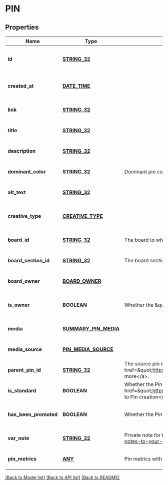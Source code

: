 # PIN

## Properties
Name | Type | Description | Notes
------------ | ------------- | ------------- | -------------
**id** | [**STRING_32**](STRING_32.md) |  | [optional] [readonly] [default to null]
**created_at** | [**DATE_TIME**](DATE_TIME.md) |  | [optional] [readonly] [default to null]
**link** | [**STRING_32**](STRING_32.md) |  | [optional] [default to null]
**title** | [**STRING_32**](STRING_32.md) |  | [optional] [default to null]
**description** | [**STRING_32**](STRING_32.md) |  | [optional] [default to null]
**dominant_color** | [**STRING_32**](STRING_32.md) | Dominant pin color. Hex number, e.g. \\\&quot;#6E7874\\\&quot;. | [optional] [default to null]
**alt_text** | [**STRING_32**](STRING_32.md) |  | [optional] [default to null]
**creative_type** | [**CREATIVE_TYPE**](CreativeType.md) |  | [optional] [readonly] [default to null]
**board_id** | [**STRING_32**](STRING_32.md) | The board to which this Pin belongs. | [optional] [default to null]
**board_section_id** | [**STRING_32**](STRING_32.md) | The board section to which this Pin belongs. | [optional] [default to null]
**board_owner** | [**BOARD_OWNER**](Board_owner.md) |  | [optional] [default to null]
**is_owner** | **BOOLEAN** | Whether the \&quot;operation user_account\&quot; is the Pin owner. | [optional] [readonly] [default to null]
**media** | [**SUMMARY_PIN_MEDIA**](SummaryPin_media.md) |  | [optional] [default to null]
**media_source** | [**PIN_MEDIA_SOURCE**](PinMediaSource.md) |  | [optional] [default to null]
**parent_pin_id** | [**STRING_32**](STRING_32.md) | The source pin id if this pin was saved from another pin. &lt;a href&#x3D;\&quot;https://help.pinterest.com/article/save-pins-on-pinterest\&quot;&gt;Learn more&lt;/a&gt;. | [optional] [default to null]
**is_standard** | **BOOLEAN** | Whether the Pin is standard or not. See documentation on &lt;a href&#x3D;\&quot;https://developers.pinterest.com/docs/content/update/\&quot;&gt;Changes to Pin creation&lt;/a&gt; for more information. | [optional] [default to null]
**has_been_promoted** | **BOOLEAN** | Whether the Pin has been promoted or not. | [optional] [readonly] [default to null]
**var_note** | [**STRING_32**](STRING_32.md) | Private note for this Pin. &lt;a href&#x3D;\&quot;https://help.pinterest.com/en/article/add-notes-to-your-pins\&quot;&gt;Learn more&lt;/a&gt;. | [optional] [default to null]
**pin_metrics** | [**ANY**](.md) | Pin metrics with associated time intervals if any. | [optional] [default to null]

[[Back to Model list]](../README.md#documentation-for-models) [[Back to API list]](../README.md#documentation-for-api-endpoints) [[Back to README]](../README.md)


